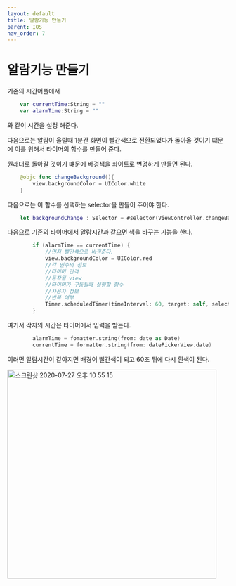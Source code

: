 ```yaml
---
layout: default
title: 알람기능 만들기
parent: IOS
nav_order: 7
---
```


# 알람기능 만들기

기존의 시간어플에서 

```swift
    var currentTime:String = ""
    var alarmTime:String = ""
```

와 같이 시간을 설정 해준다.

다음으로는 알람이 울릴때 1분간 화면이 빨간색으로 전환되었다가 돌아올 것이기 떄문에 이를 위해서 타이머의 함수를 만들어 준다.

원래대로 돌아갈 것이기 떄문에 배경색을 화이트로 변경하게 만들면 된다.

```swift
    @objc func changeBackground(){
        view.backgroundColor = UIColor.white
    }
```

다음으로는 이 함수를 선택하는 selector을 만들어 주어야 한다.

```swift
    let backgroundChange : Selector = #selector(ViewController.changeBackground)
```

다음으로 기존의 타이머에서 알람시간과 같으면 색을 바꾸는 기능을 한다.

```swift
        if (alarmTime == currentTime) {
            //먼저 빨간색으로 바꿔준다.
            view.backgroundColor = UIColor.red
            //각 인수의 정보
            //타이머 간격
            //동작될 view
            //타이머가 구동될때 실행할 함수
            //사용자 정보
            //반복 여부
            Timer.scheduledTimer(timeInterval: 60, target: self, selector: backgroundChange, userInfo: nil, repeats: false)
        }
```

여기서 각자의 시간은 타이머에서 입력을 받는다.

```swift
        alarmTime = fomatter.string(from: date as Date)
        currentTime = formatter.string(from: datePickerView.date)
```

이러면 알람시간이 같아지면 배경이 빨간색이 되고 60초 뒤에 다시 흰색이 된다.

<img width="476" alt="스크린샷 2020-07-27 오후 10 55 15" src="https://user-images.githubusercontent.com/16849874/88551033-597b2500-d05d-11ea-8785-e813a185be93.png">
